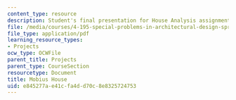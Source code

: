 ```yaml
---
content_type: resource
description: Student's final presentation for House Analysis assignment.
file: /media/courses/4-195-special-problems-in-architectural-design-spring-2005/e845277ae41cfa4dd70c8e8325724753_mobius.pdf
file_type: application/pdf
learning_resource_types:
- Projects
ocw_type: OCWFile
parent_title: Projects
parent_type: CourseSection
resourcetype: Document
title: Mobius House
uid: e845277a-e41c-fa4d-d70c-8e8325724753
---
```

